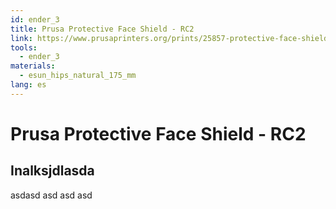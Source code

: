 ```yaml
---
id: ender_3
title: Prusa Protective Face Shield - RC2
link: https://www.prusaprinters.org/prints/25857-protective-face-shield-
tools:
  - ender_3
materials:
  - esun_hips_natural_175_mm
lang: es
---
```


# Prusa Protective Face Shield - RC2

## Inalksjdlasda

asdasd asd asd asd

